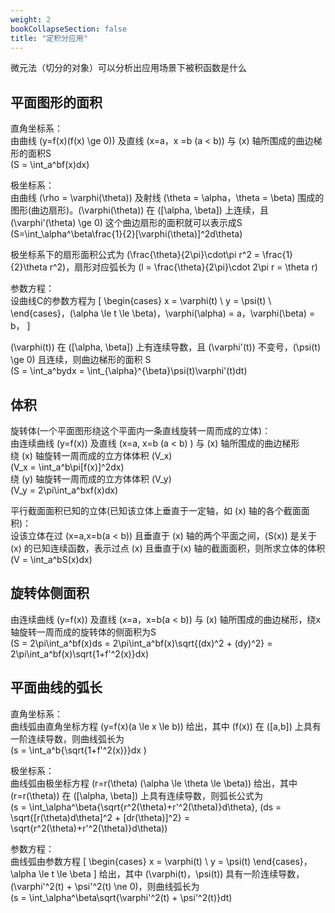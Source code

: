 ```yaml
---
weight: 2
bookCollapseSection: false
title: "定积分应用"
---
```


微元法（切分的对象）可以分析出应用场景下被积函数是什么

## 平面图形的面积

直角坐标系：  
由曲线 \(y=f(x)(f(x) \ge 0)\) 及直线 \(x=a，x =b (a < b)\) 与 \(x\) 轴所围成的曲边梯形的面积S  
\(S = \int_a^bf(x)dx\)

极坐标系：  
由曲线 \(\rho = \varphi(\theta)\) 及射线 \(\theta = \alpha，\theta = \beta\) 围成的图形(曲边扇形)。\(\varphi(\theta)\) 在 \([\alpha, \beta]\) 上连续，且 \(\varphi'(\theta) \ge 0\)
这个曲边扇形的面积就可以表示成S  
\(S=\int_\alpha^\beta\frac{1}{2}[\varphi(\theta)]^2d\theta\)  

极坐标系下的扇形面积公式为 \(\frac{\theta}{2\pi}\cdot\pi r^2 = \frac{1}{2}\theta r^2\)，扇形对应弧长为 \(l = \frac{\theta}{2\pi}\cdot 2\pi r = \theta r\)

参数方程：  
设曲线C的参数方程为
\[
\begin{cases}
x = \varphi(t) \\
y = \psi(t) \\ 
\end{cases}，(\alpha \le t \le \beta)，\varphi(\alpha) = a，\varphi(\beta) = b，
\]

\(\varphi(t)\) 在 \([\alpha, \beta]\) 上有连续导数，且 \(\varphi'(t)\) 不变号，\(\psi(t) \ge 0\) 且连续，则曲边梯形的面积 S  
\(S = \int_a^bydx = \int_{\alpha}^{\beta}\psi(t)\varphi'(t)dt\)

## 体积

旋转体(一个平面图形绕这个平面内一条直线旋转一周而成的立体)：  
由连续曲线 \(y=f(x)\) 及直线 \(x=a, x=b (a < b) \) 与 \(x\) 轴所围成的曲边梯形  
绕 \(x\) 轴旋转一周而成的立方体体积 \(V_x\)  
\(V_x = \int_a^b\pi[f(x)]^2dx\)  
绕 \(y\) 轴旋转一周而成的立方体体积 \(V_y\)  
\(V_y = 2\pi\int_a^bxf(x)dx\)


平行截面面积已知的立体(已知该立体上垂直于一定轴，如 \(x\) 轴的各个截面面积)：  
设该立体在过 \(x=a,x=b(a < b)\) 且垂直于 \(x\) 轴的两个平面之间，\(S(x)\) 是关于 \(x\) 的已知连续函数，表示过点 \(x\) 且垂直于\(x\) 轴的截面面积，则所求立体的体积 \(V = \int_a^bS(x)dx\)

## 旋转体侧面积

由连续曲线 \(y=f(x)\) 及直线 \(x=a，x=b(a < b)\) 与 \(x\) 轴所围成的曲边梯形，绕x轴旋转一周而成的旋转体的侧面积为S  
\(S = 2\pi\int_a^bf(x)ds =  2\pi\int_a^bf(x)\sqrt{(dx)^2 + (dy)^2} =  2\pi\int_a^bf(x)\sqrt{1+f'^2(x)}dx\)

## 平面曲线的弧长

直角坐标系：  
曲线弧由直角坐标方程 \(y=f(x)(a \le x \le b)\) 给出，其中 \(f(x)\) 在 \([a,b]\) 上具有一阶连续导数，则曲线弧长为  
\(s = \int_a^b{\sqrt{1+f'^2(x)}}dx \)

极坐标系：  
曲线弧由极坐标方程 \(r=r(\theta) (\alpha \le \theta \le \beta)\) 给出，其中 \(r=r(\theta)\) 在 \([\alpha, \beta]\) 上具有连续导数，则弧长公式为  
\(s = \int_\alpha^\beta{\sqrt{r^2(\theta)+r'^2(\theta)}d\theta}, (ds = \sqrt{[r(\theta)d\theta]^2 + [dr(\theta)]^2} = \sqrt{r^2(\theta)+r'^2(\theta)}d\theta)\)

参数方程：  
曲线弧由参数方程
\[
\begin{cases}
x = \varphi(t) \\
y = \psi(t)
\end{cases}，\alpha \le t \le \beta
\]
给出，其中 \(\varphi(t)，\psi(t)\) 具有一阶连续导数，\(\varphi'^2(t) + \psi'^2(t) \ne 0\)，则曲线弧长为  
\(s = \int_\alpha^\beta\sqrt{\varphi'^2(t) + \psi'^2(t)}dt\)